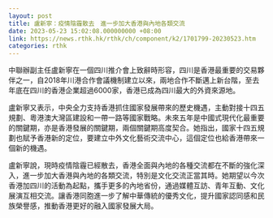 ```yaml
---
layout: post
title: 盧新寧：疫情陰霾散去　進一步加大香港與內地各類交流
date: 2023-05-23 15:02:08.000000000 +08:00
link: https://news.rthk.hk/rthk/ch/component/k2/1701799-20230523.htm
categories: rthk
---
```


中聯辦副主任盧新寧在一個四川推介會上致辭時形容，四川是香港最重要的交易夥伴之一，自2018年川港合作會議機制建立以來，兩地合作不斷邁上新台階，至去年底在四川的香港企業超過6000家，香港已成為四川最大的外資來源地。

盧新寧又表示，中央全力支持香港抓住國家發展帶來的歷史機遇，主動對接十四五規劃、粵港澳大灣區建設和一帶一路等國家戰略。未來五年是中國式現代化最重要的關鍵期，亦是香港發展的關鍵期，兩個關鍵期高度契合。她指出，國家十四五規劃也賦予香港新的定位，要建立中外文化藝術交流中心，這個定位也給香港帶來一個新的機遇。

盧新寧說，現時疫情陰霾已經散去，香港全面與內地的各種交流都在不斷的強化深入，進一步加大香港與內地的各類交流，特別是文化交流正當其時。她期望以今次香港加四川的活動為起點，攜手更多的內地省份，通過媒體互訪、青年互動、文化展演互相交流。讓香港同胞進一步了解中華傳統的優秀文化，提升國家認同感和民族榮譽感，推動香港更好的融入國家發展大局。
